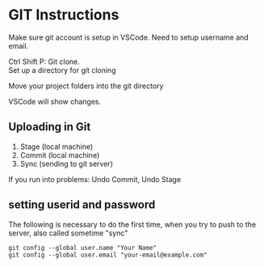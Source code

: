 # GIT Instructions

Make sure git account is setup in VSCode.  Need to setup username and email.  

Ctrl Shift P: Git clone.  
Set up a directory for git cloning

Move your project folders into the git directory

VSCode will show changes.

## Uploading in Git
 
1. Stage (local machine)
2. Commit (local machine)
3. Sync (sending to git server)

If you run into problems:
Undo Commit, Undo Stage

## setting userid and password

The following is necessary to do the first time, when you try to push to the server, also called sometime "sync"

```
git config --global user.name "Your Name"
git config --global user.email "your-email@example.com"
```
